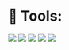 # 🔧 Tools:
<img src="https://img.shields.io/badge/Python-blue?style=flat-square&logo=Python&logoColor=white"/>  <img src="https://img.shields.io/badge/R-blue?style=flat-square&logo=R&logoColor=white"/>  <img src="https://img.shields.io/badge/SAS-blue?style=flat-square&logo=SAS&logoColor=white"/>  <img src="https://img.shields.io/badge/Adobe Illustrator-orange?style=flat-square&logo=Adobe Illustrator&logoColor=SaddleBrown"/>   <img src="https://img.shields.io/badge/Adobe Photoshop- #1E90FF?style=flat-square&logo=Adobe Photoshop&logoColor=Navy"/> 
